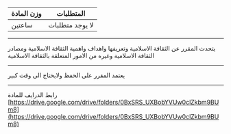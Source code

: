 | وزن المادة | المتطلبات |
|---|---|
| ساعتين | لا يوجد متطلبات |

---

يتحدث المقرر عن الثقافة الاسلامية وتعريفها واهداف واهمية الثقافة الاسلامية ومصادر الثقافة الاسلامية وغيره من الامور
المتعلقة بالثقافة الاسلامية

---

يعتمد المقرر على الحفظ ولايحتاج الى وقت كبير

---

رابط الدرايف للمادة
[https://drive.google.com/drive/folders/0BxSRS_UXBobYVUw0clZkbm9BUm8](https://drive.google.com/drive/folders/0BxSRS_UXBobYVUw0clZkbm9BUm8)
